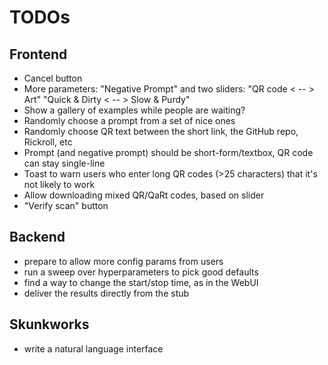 # TODOs

## Frontend
- Cancel button
- More parameters: "Negative Prompt" and two sliders: "QR code < -- > Art" "Quick & Dirty < -- > Slow & Purdy"
- Show a gallery of examples while people are waiting?
- Randomly choose a prompt from a set of nice ones
- Randomly choose QR text between the short link, the GitHub repo, Rickroll, etc
- Prompt (and negative prompt) should be short-form/textbox, QR code can stay single-line
- Toast to warn users who enter long QR codes (>25 characters) that it's not likely to work
- Allow downloading mixed QR/QaRt codes, based on slider
- "Verify scan" button

## Backend
- prepare to allow more config params from users
- run a sweep over hyperparameters to pick good defaults
- find a way to change the start/stop time, as in the WebUI
- deliver the results directly from the stub

## Skunkworks
- write a natural language interface
